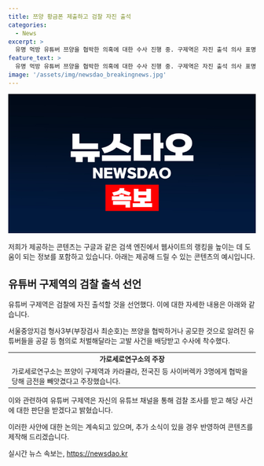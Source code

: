 ```yaml
---
title: 쯔양 황금폰 제출하고 검찰 자진 출석
categories:
  - News
excerpt: >
  유명 먹방 유튜버 쯔양을 협박한 의혹에 대한 수사 진행 중. 구제역은 자진 출석 의사 표명. 혐의는 공갈 등. 가로세로연구소 채널 주장에 따르면 쯔양, 구제역, 카라큘라, 전국진 등에게 협박당한 것 주장. 녹취에는 일부 유튜버들의 공모 내용 포함. 고발인은 철저한 수사를 촉구. 쯔양은 A씨에게 4년간 불법 촬영물 유포 협박과 폭행을 당했다고 주장하며 최소 40억 원을 갈취당함. ※CBS노컷뉴스에서 제보를 기다림. (150자)
feature_text: >
  유명 먹방 유튜버 쯔양을 협박한 의혹에 대한 수사 진행 중. 구제역은 자진 출석 의사 표명. 혐의는 공갈 등. 가로세로연구소 채널 주장에 따르면 쯔양, 구제역, 카라큘라, 전국진 등에게 협박당한 것 주장. 녹취에는 일부 유튜버들의 공모 내용 포함. 고발인은 철저한 수사를 촉구. 쯔양은 A씨에게 4년간 불법 촬영물 유포 협박과 폭행을 당했다고 주장하며 최소 40억 원을 갈취당함. ※CBS노컷뉴스에서 제보를 기다림. (150자)
image: '/assets/img/newsdao_breakingnews.jpg'
---
```


<p><img src="/assets/img/newsdao_breakingnews.jpg" alt="bookingtag 속보" /></p>

<p>저희가 제공하는 콘텐츠는 구글과 같은 검색 엔진에서 웹사이트의 랭킹을 높이는 데 도움이 되는 정보를 포함하고 있습니다. 아래는 제공해 드릴 수 있는 콘텐츠의 예시입니다.</p>

<h2 data-ke-size="size26">유튜버 구제역의 검찰 출석 선언</h2>

<p>유튜버 구제역은 검찰에 자진 출석할 것을 선언했다. 이에 대한 자세한 내용은 아래와 같습니다.</p>

<p data-ke-size="size16">서울중앙지검 형사3부(부장검사 최순호)는 쯔양을 협박하거나 공모한 것으로 알려진 유튜버들을 공갈 등 혐의로 처벌해달라는 고발 사건을 배당받고 수사에 착수했다.</p>

<table>
  <tr>
    <td style="text-align: center; height: 17px;"><b>가로세로연구소의 주장</b></td>
  </tr>
  <tr>
    <td>가로세로연구소는 쯔양이 구제역과 카라큘라, 전국진 등 사이버렉카 3명에게 협박을 당해 금전을 빼앗겼다고 주장했습니다.</td>
  </tr>
</table>

<p>이와 관련하여 유튜버 구제역은 자신의 유튜브 채널을 통해 검찰 조사를 받고 해당 사건에 대한 판단을 받겠다고 밝혔습니다.</p>

<p>이러한 사안에 대한 논의는 계속되고 있으며, 추가 소식이 있을 경우 반영하여 콘텐츠를 제작해 드리겠습니다.</p>
실시간 뉴스 속보는, <a href="https://newsdao.kr" rel="dofollow">https://newsdao.kr</a>


